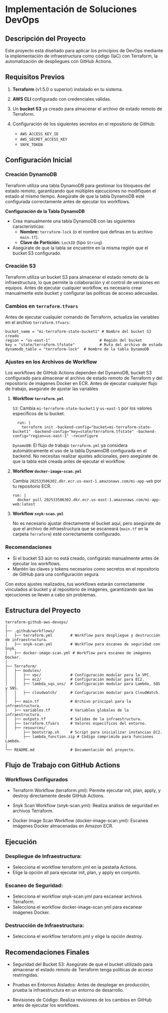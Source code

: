 # Implementación de Soluciones DevOps

## Descripción del Proyecto

Este proyecto está diseñado para aplicar los principios de DevOps mediante la implementación de infraestructura como código (IaC) con Terraform, la automatización de despliegues con GitHub Actions.

## Requisitos Previos

1. **Terraform** (v1.5.0 o superior) instalado en tu sistema.
2. **AWS CLI** configurado con credenciales válidas.
3. Un **bucket S3** ya creado para almacenar el archivo de estado remoto de Terraform.
4. Configuración de los siguientes secretos en el repositorio de GitHub:

   - `AWS_ACCESS_KEY_ID`
   - `AWS_SECRET_ACCESS_KEY`
   - `SNYK_TOKEN`

## Configuración Inicial

### Creación DynamoDB

Terraform utiliza una tabla DynamoDB para gestionar los bloqueos del estado remoto, garantizando que múltiples ejecuciones no modifiquen el estado al mismo tiempo. Asegúrate de que la tabla DynamoDB esté configurada correctamente antes de ejecutar los workflows.

 **Configuración de la Tabla DynamoDB**
   
   - Crea manualmente una tabla DynamoDB con las siguientes características:
     - **Nombre:** `terraform-lock` (o el nombre que definas en tu archivo `main.tf`).
     - **Clave de Partición:** `LockID` (tipo `String`).
   - Asegúrate de que la tabla se encuentre en la misma región que el bucket S3 configurado.

### Creación S3

Terraform utiliza un bucket S3 para almacenar el estado remoto de la infraestructura, lo que permite la colaboración y el control de versiones en equipos. Antes de ejecutar cualquier workflow, es necesario crear manualmente este bucket y configurar las políticas de acceso adecuadas.
     
### Cambios en `terraform.tfvars`

Antes de ejecutar cualquier comando de Terraform, actualiza las variables en el archivo `terraform.tfvars`:

```hcl
bucket_name = "mi-terraform-state-bucket1" # Nombre del bucket S3 creado
region = "us-east-1"                      # Región del bucket
key = "state/terraform.tfstate"           # Ruta del archivo de estado
dynamodb_table = "terraform-lock"  # Nombre de la tabla DynamoDB
```
     
### Ajustes en los Archivos de Workflow

Los workflows de GitHub Actions dependen del DynamoDB, bucket S3 configurado para almacenar el archivo de estado remoto de Terraform y del repositorio de imágenes Docker en ECR. Antes de ejecutar cualquier flujo de trabajo, asegúrate de ajustar las variables 

1. **Workflow `terraform.yml`**
   
   `S3`: Cambia `mi-terraform-state-bucket1` y `us-east-1` por los valores específicos de tu bucket.
   
   ```hcl
     run: |
       terraform init -backend-config="bucket=mi-terraform-state-bucket1" -backend-config="key=state/terraform.tfstate" -backend-config="region=us-east-1" -reconfigure
     ```
    `DynamoDB`: El flujo de trabajo `terraform.yml` ya considera automáticamente el uso de la tabla DynamoDB configurada en el backend. No necesitas realizar ajustes adicionales, pero asegúrate de que la        tabla esté creada antes de ejecutar el workflow.

3. **Workflow `docker-image-scan.yml`**
   
   Cambia `202533506302.dkr.ecr.us-east-1.amazonaws.com/mi-app-web` por tu repositorio ECR.

     ```hcl
     run: |
       docker pull 202533506302.dkr.ecr.us-east-1.amazonaws.com/mi-app-web:latest
     ```

5. **Workflow `snyk-scan.yml`**

    No es necesario ajustar directamente el bucket aquí, pero asegúrate de que el archivo de infraestructura que se escaneará (`main.tf` en la carpeta `Terraform`) esté correctamente configurado.

### Recomendaciones

- Si el bucket S3 aún no está creado, configúralo manualmente antes de ejecutar los workflows.
- Mantén las claves y tokens necesarios como secretos en el repositorio de GitHub para una configuración segura.

Con estos ajustes realizados, tus workflows estarán correctamente vinculados al bucket y al repositorio de imágenes, garantizando que las ejecuciones se lleven a cabo sin problemas.

## Estructura del Proyecto
```hcl
terraform-github-aws-devops/
│
├── .github/workflows/
│   ├── terraform.yml        # Workflow para despliegue y destrucción de infraestructura.
│   ├── snyk-scan.yml        # Workflow para escaneo de seguridad con Snyk.
│   ├── docker-image-scan.yml # Workflow para escaneo de imágenes Docker.
│
├── Terraform/
│   ├── modules/
│   │   ├── vpc/             # Configuración modular para la VPC.
│   │   ├── ec2/             # Configuración modular para EC2.
│   │   ├── lambda_sqs_sns/  # Configuración modular para Lambda, SQS y SNS.
│   │   ├── cloudwatch/      # Configuración modular para CloudWatch.
│   │
│   ├── main.tf              # Archivo principal para la infraestructura.
│   ├── variables.tf         # Variables globales de la infraestructura.
│   ├── outputs.tf           # Salidas de la infraestructura.
│   ├── terraform.tfvars     # Valores específicos del entorno.
│   ├── resources/
│       ├── bootstrap.sh     # Script para inicializar instancias EC2.
│       ├── lambda_function.zip # Código comprimido para funciones Lambda.
│
└── README.md                # Documentación del proyecto.
``` 

## Flujo de Trabajo con GitHub Actions

### Workflows Configurados

 - Terraform Workflow (terraform.yml): Permite ejecutar init, plan, apply, y destroy directamente desde GitHub Actions.

 - Snyk Scan Workflow (snyk-scan.yml): Realiza análisis de seguridad en archivos Terraform.

 - Docker Image Scan Workflow (docker-image-scan.yml): Escanea imágenes Docker almacenadas en Amazon ECR.

## Ejecución

### Despliegue de Infraestructura:

- Selecciona el workflow terraform.yml en la pestaña Actions.
- Elige la opción all para ejecutar init, plan, y apply en conjunto.

### Escaneo de Seguridad:

- Selecciona el workflow snyk-scan.yml para escanear archivos Terraform.
- Selecciona el workflow docker-image-scan.yml para escanear imágenes Docker.
  
### Destrucción de Infraestructura:

- Selecciona el workflow terraform.yml y elige la opción destroy.
  
## Recomendaciones Finales

- Seguridad del Bucket S3: Asegúrate de que el bucket utilizado para almacenar el estado remoto de Terraform tenga políticas de acceso restringidas.

- Pruebas en Entornos Aislados: Antes de desplegar en producción, prueba la infraestructura en un entorno de desarrollo.

- Revisiones de Código: Realiza revisiones de los cambios en GitHub antes de ejecutar los workflows.
